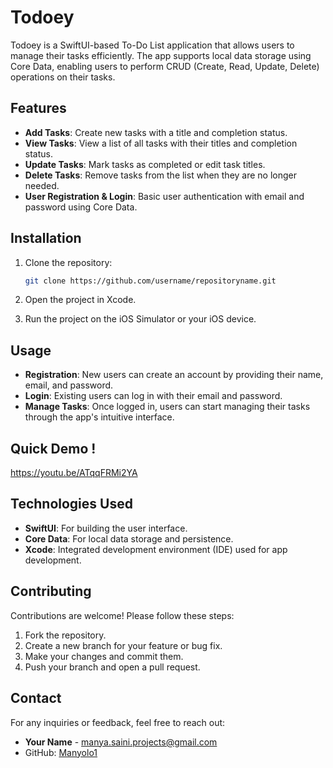 # Todoey

Todoey is a SwiftUI-based To-Do List application that allows users to manage their tasks efficiently. The app supports local data storage using Core Data, enabling users to perform CRUD (Create, Read, Update, Delete) operations on their tasks.

## Features

- **Add Tasks**: Create new tasks with a title and completion status.
- **View Tasks**: View a list of all tasks with their titles and completion status.
- **Update Tasks**: Mark tasks as completed or edit task titles.
- **Delete Tasks**: Remove tasks from the list when they are no longer needed.
- **User Registration & Login**: Basic user authentication with email and password using Core Data.


## Installation

1. Clone the repository:

    ```bash
    git clone https://github.com/username/repositoryname.git
    ```

2. Open the project in Xcode.

3. Run the project on the iOS Simulator or your iOS device.

## Usage

- **Registration**: New users can create an account by providing their name, email, and password.
- **Login**: Existing users can log in with their email and password.
- **Manage Tasks**: Once logged in, users can start managing their tasks through the app's intuitive interface.

## Quick Demo !
https://youtu.be/ATqqFRMi2YA


## Technologies Used

- **SwiftUI**: For building the user interface.
- **Core Data**: For local data storage and persistence.
- **Xcode**: Integrated development environment (IDE) used for app development.

## Contributing

Contributions are welcome! Please follow these steps:

1. Fork the repository.
2. Create a new branch for your feature or bug fix.
3. Make your changes and commit them.
4. Push your branch and open a pull request.


## Contact

For any inquiries or feedback, feel free to reach out:

- **Your Name** - [manya.saini.projects@gmail.com](mailto:manya.saini.projects@gmail.com)
- GitHub: [Manyolo1](https://github.com/Manyolo1)
